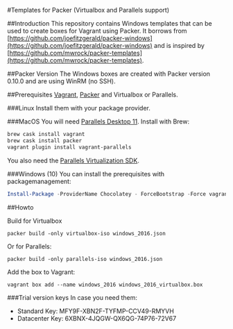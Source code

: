 #Templates for Packer (Virtualbox and Parallels support)

##Introduction
This repository contains Windows templates that can be used to create boxes for Vagrant using Packer.
It borrows from [https://github.com/joefitzgerald/packer-windows](https://github.com/joefitzgerald/packer-windows) and is inspired by [https://github.com/mwrock/packer-templates](https://github.com/mwrock/packer-templates).

##Packer Version
The Windows boxes are created with Packer version 0.10.0 and are using WinRM (no SSH).

##Prerequisites
[Vagrant](https://www.vagrantup.com), [Packer](https://www.packer.io) and Virtualbox or Parallels.

###Linux 
Install them with your package provider.

###MacOS
You will need [Parallels Desktop 11](https://www.parallels.com/eu/products/desktop/download/). 
Install with Brew:
```bash
brew cask install vagrant
brew cask install packer
vagrant plugin install vagrant-parallels
```
You also need the [Parallels Virtualization SDK](http://www.parallels.com/download/pvsdk/).

###Windows (10)
You can install the prerequisites with packagemanagement:
```Powershell
Install-Package -ProviderName Chocolatey - ForceBootstrap -Force vagrant,virtualbox,packer
```

##Howto

Build for Virtualbox
```
packer build -only virtualbox-iso windows_2016.json
```

Or for Parallels:
```
packer build -only parallels-iso windows_2016.json
```

Add the box to Vagrant:
```
vagrant box add --name windows_2016 windows_2016_virtualbox.box
```

###Trial version keys
In case you need them:
* Standard Key: MFY9F-XBN2F-TYFMP-CCV49-RMYVH
* Datacenter Key: 6XBNX-4JQGW-QX6QG-74P76-72V67
